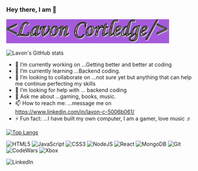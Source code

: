 ### Hey there, I am 👋
![](Lav-logo.gif)

![Lavon's GitHub stats](https://github-readme-stats.vercel.app/api?username=C-LavonM&show_icons=true&theme=tokyonight)
<!--
**C-LavonM/C-LavonM** is a ✨ _special_ ✨ repository because its `README.md` (this file) appears on your GitHub profile.

Here are some ideas to get you started:
-->
- 🔭 I’m currently working on ...Getting better and better at coding
- 🌱 I’m currently learning ...Backend coding.
- 👯 I’m looking to collaborate on ...not sure yet but anything that can help me continue perfecting my skills
- 🤔 I’m looking for help with ... backend coding
- 💬 Ask me about ...gaming, books, music.
- 📫 How to reach me: ...message me on https://www.linkedin.com/in/lavon-c-5006b061/
- ⚡ Fun fact: ...I have built my own computer, I am a gamer, love music ♬ 

[![Top Langs](https://github-readme-stats.vercel.app/api/top-langs/?username=C-LavonM&layout=compact)](https://github.com/C-LavonM/github-readme-stats)

![HTML5](https://img.shields.io/badge/html5-%23E34F26.svg?style=for-the-badge&logo=html5&logoColor=white)
![JavaScript](https://img.shields.io/badge/javascript-%23323330.svg?style=for-the-badge&logo=javascript&logoColor=%23F7DF1E)
![CSS3](https://img.shields.io/badge/css3-%231572B6.svg?style=for-the-badge&logo=css3&logoColor=white)
![NodeJS](https://img.shields.io/badge/node.js-6DA55F?style=for-the-badge&logo=node.js&logoColor=white)
![React](https://img.shields.io/badge/react-%2320232a.svg?style=for-the-badge&logo=react&logoColor=%2361DAFB)
![MongoDB](https://img.shields.io/badge/MongoDB-%234ea94b.svg?style=for-the-badge&logo=mongodb&logoColor=white)
![Git](https://img.shields.io/badge/git-%23F05033.svg?style=for-the-badge&logo=git&logoColor=white)
![CodeWars](https://img.shields.io/badge/Codewars-B1361E?style=for-the-badge&logo=Codewars&logoColor=white)
![Xbox](https://img.shields.io/badge/xbox-%23107C10.svg?style=for-the-badge&logo=xbox&logoColor=white)



![LinkedIn](https://img.shields.io/badge/linkedin-%230077B5.svg?style=for-the-badge&logo=linkedin&logoColor=white)






